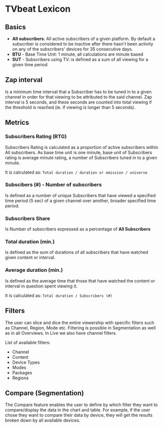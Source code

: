 # TVbeat Lexicon

## Basics

+ **All subscribers**: All active subscribers of a given platform. By default a subscriber is considered to be inactive after there hasn't been activity on any of the subscribers' devices for 35 consecutive days.
+ **BTU** - Base Time Unit: 1 minute, all calculations are minute based
+ **SUT** - Subscribers using TV: is defined as a sum of all viewing for a given time period

## Zap interval
Is a minimum time interval that a Subscriber has to be tuned in to a given channel in
order for that viewing to be attributed to the said channel. Zap
interval is 5 seconds, and these seconds are counted into total viewing
if the threshold is reached (ie. if viewing is longer than 5 seconds).

## Metrics

### **Subscribers Rating (RTG)**
Subscribers Rating is calculated as a proportion of active subscribers within All subscribers. As base time unit is one minute, base unit of Subscribers rating is average minute rating, a number of Subscribers tuned in to a given minute. 

It is calculated as:
``` Total duration / duration or emission / universe ```

### **Subscibers (#) - Number of subscribers**
Is defined as a number of unique Subscribers that have viewed a specified time period (5 sec) of a given channel over another, broader specified time period.

### **Subscribers Share**
Is Number of subscribers expressed as a percentage of **All Subscribers**

### **Total duration (min.)**
Is defined as the sum of durations of all subscribers that have watched
given content or interval.

### **Average duration (min.)**
Is defined as the average time that those that have watched the content or interval in
question spent viewing it. 

It is calculated as:
``` Total duration / Subscribers (#) ```

## Filters
The user can slice and dice the entire viewership with specific filters such as Channel, Region, Mode etc. Filtering is possible in Segmentation as well as in all Overviews. In Live we also have channel filters. 

List of available filters: 
+ Channel
+ Content
+ Device Types
+ Modes
+ Packages
+ Regions

## Compare (Segmentation)
The Compare feature enables the user to define by which filter they want to compare/display the data in the chart and table. For example, if the user chose they want to compare their data by device, they will get the results broken down by all available devices.

